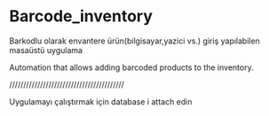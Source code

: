 # Barcode_inventory
Barkodlu olarak envantere ürün(bilgisayar,yazici vs.) giriş yapılabilen masaüstü uygulama 

Automation that allows adding barcoded products to the inventory.

/////////////////////////////////////////

Uygulamayı çalıştırmak için database i attach edin
